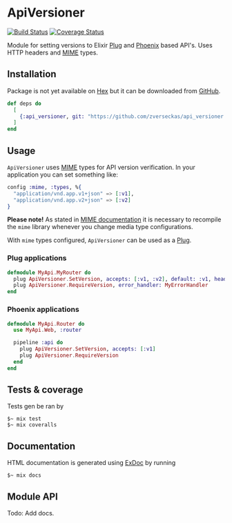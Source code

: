 # ApiVersioner
[![Build Status](https://travis-ci.org/zverseckas/api_versioner.svg?branch=master)](https://travis-ci.org/zverseckas/api_versioner)
[![Coverage Status](https://coveralls.io/repos/github/zverseckas/api_versioner/badge.svg?branch=master)](https://coveralls.io/github/zverseckas/api_versioner?branch=master)

Module for setting versions to Elixir [Plug](https://github.com/elixir-plug/plug) and [Phoenix](http://phoenixframework.org/) based API's. Uses HTTP headers and [MIME](https://github.com/elixir-plug/mime) types.

## Installation
Package is not yet available on [Hex](https://hex.pm/) but it can be downloaded from [GitHub](https://github.com).
```elixir
def deps do
  [
    {:api_versioner, git: "https://github.com/zverseckas/api_versioner.git", tag: "0.1.0"}
  ]
end
```

## Usage
`ApiVersioner` uses [MIME](https://github.com/elixir-plug/mime) types for API version verification. In your application you can set something like:
```elixir
config :mime, :types, %{
  "application/vnd.app.v1+json" => [:v1],
  "application/vnd.app.v2+json" => [:v2]
}
```
**Please note!** As stated in [MIME documentation](https://github.com/elixir-plug/mime#usage) it is necessary to recompile the `mime` library  whenever you change media type configurations.

With `mime` types configured, `ApiVersioner` can be used as a [Plug](https://github.com/elixir-plug/plug).

### Plug applications
```elixir
defmodule MyApi.MyRouter do
  plug ApiVersioner.SetVersion, accepts: [:v1, :v2], default: :v1, header: "accept"
  plug ApiVersioner.RequireVersion, error_handler: MyErrorHandler
end
```
### Phoenix applications
```elixir
defmodule MyApi.Router do
  use MyApi.Web, :router

  pipeline :api do
    plug ApiVersioner.SetVersion, accepts: [:v1]
    plug ApiVersioner.RequireVersion
  end
end
```
## Tests & coverage
Tests gen be ran by
```
$~ mix test
$~ mix coveralls
```
## Documentation
HTML documentation is generated using [ExDoc](https://github.com/elixir-lang/ex_doc) by running
```
$~ mix docs
```
## Module API
Todo: Add docs.
